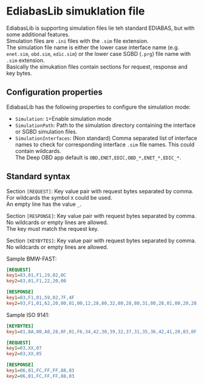# EdiabasLib simuklation file
EdiabasLib is supporting simulation files lie teh standard EDIABAS, but with some additional features.  
Simulation files are `.ini` files with the `.sim` file extension.  
The simulation file name is either the lower case interface name (e.g. `enet.sim`, `obd.sim`, `edic.sim`) or the lower case SGBD (`.prg`) file name with `.sim` extension.  
Basically the simukation files contain sections for request, response and key bytes.

## Configuration properties
EdiabasLib has the following properties to configure the simulation mode:
* `Simulation`: `1`=Enable simulation mode
* `SimulationPath`: Path to the simulation directory containing the interface or SGBD simulation files.
* `SimulationInterfaces`: (Non standard) Comma separated list of interface names to check for corresponding interface `.sim` file names. This could contain wildcards.  
The Deep OBD app default is `OBD,ENET,EDIC,OBD_*,ENET_*,EDIC_*`.

## Standard syntax
Section `[REQUEST]`:
Key value pair with request bytes separated by comma. For wildcards the symbol `X` could be used.  
An empty line has the value `_`.

Section `[RESPONSE]`:
Key value pair with request bytes separated by comma. No wildcards or empty lines are allowed.  
The key must match the request key.

Section `[KEYBYTES]`:
Key value pair with request bytes separated by comma. No wildcards or empty lines are allowed.

Sample BMW-FAST:
```ini
[REQUEST]
key1=83,01,F1,19,02,0C
key2=83,01,F1,22,20,00

[RESPONSE]
key1=83,F1,01,59,02,7F,4F
key2=93,F1,01,62,20,00,01,00,12,28,80,32,80,28,80,31,80,28,01,00,20,28,3E
```

Sample ISO 9141:
```ini
[KEYBYTES]
key1=01,8A,00,A0,28,0F,01,F6,34,42,30,39,32,37,31,35,36,42,41,20,03,0F,03,F6,41,47,35,20,30,31,4C,20,34,2E,32,6C,03,0F,05,F6,35,56,20,20,52,64,57,20,31,32,31,34,03,08,07,F6,00,00,02,09,15,03,03,09,09,03

[REQUEST]
key1=03,XX,07
key2=03,XX,05

[RESPONSE]
key1=06,01,FC,FF,FF,88,03
key2=06,01,FC,FF,FF,88,03
```

